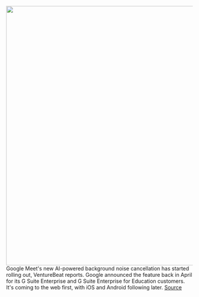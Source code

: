 <img src='https://cdn.vox-cdn.com/thumbor/oMAQwTpQb70CU2uGYzL5pdevqsE=/0x0:2000x1250/1200x800/filters:focal(840x465:1160x785)/cdn.vox-cdn.com/uploads/chorus_image/image/66911374/Google_Meet_1.max_2000x2000.0.png' width='700px' /><br/>
Google Meet's new AI-powered background noise cancellation has started rolling out, VentureBeat reports. Google announced the feature back in April for its G Suite Enterprise and G Suite Enterprise for Education customers. It's coming to the web first, with iOS and Android following later.
<a href='https://www.theverge.com/2020/6/9/21285011/google-meet-background-noise-artificial-intelligence-machine-learning'> Source <a/>